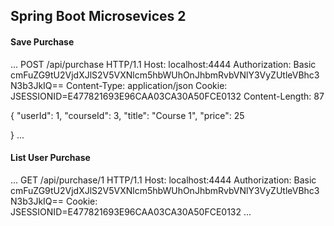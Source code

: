 ## Spring Boot Microsevices 2

#### Save Purchase
...
POST /api/purchase HTTP/1.1
Host: localhost:4444
Authorization: Basic cmFuZG9tU2VjdXJlS2V5VXNlcm5hbWUhOnJhbmRvbVNlY3VyZUtleVBhc3N3b3JkIQ==
Content-Type: application/json
Cookie: JSESSIONID=E477821693E96CAA03CA30A50FCE0132
Content-Length: 87

{
"userId": 1,
"courseId": 3,
"title": "Course 1",
"price": 25

}
...

#### List User Purchase
...
GET /api/purchase/1 HTTP/1.1
Host: localhost:4444
Authorization: Basic cmFuZG9tU2VjdXJlS2V5VXNlcm5hbWUhOnJhbmRvbVNlY3VyZUtleVBhc3N3b3JkIQ==
Cookie: JSESSIONID=E477821693E96CAA03CA30A50FCE0132
...